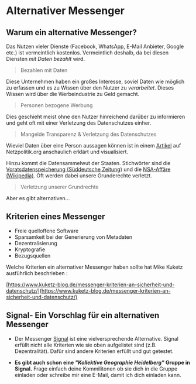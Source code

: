 # Alternativer Messenger

## Warum ein alternative Messenger?

Das Nutzen vieler Dienste (Facebook, WhatsApp, E-Mail Anbieter, Google etc.) ist vermeintlich kostenlos. Vermeintlich deshalb, da bei diesen Diensten *mit Daten bezahlt* wird. 

> Bezahlen mit Daten

Diese Unternehmen haben ein großes Interesse, soviel Daten wie möglich zu erfassen und es zu Wissen über den Nutzer zu *verarbeitet*. Dieses Wissen wird über die Werbeindustrie zu Geld gemacht.

> Personen bezogene Werbung

Dies geschieht meist ohne den Nutzer hinreichend darüber zu informieren und geht oft mit einer Verletzung des Datenschutzes einher.

> Mangelde Transparenz & Verletzung des Datenschutzes

Wieviel Daten über eine Person aussagen können ist in einem [Artikel](https://netzpolitik.org/2014/metadaten-wie-dein-unschuldiges-smartphone-fast-dein-ganzes-leben-an-den-geheimdienst-uebermittelt/) auf Netzpolitik.org anschaulich erklärt und visualisiert.

Hinzu kommt die Datensammelwut der Staaten. Stichwörter sind die [Voratsdatenspeicherung (Süddeutsche Zeitung)](http://www.sueddeutsche.de/digital/freiheit-versus-sicherheit-was-sie-ueber-die-vorratsdatenspeicherung-wissen-sollten-1.2438333) und die [NSA-Affäre (Wikipedia)](https://de.wikipedia.org/wiki/Globale_%C3%9Cberwachungs-_und_Spionageaff%C3%A4re). Oft werden dabei unsere Grunderechte verletzt.

> Verletzung unserer Grundrechte

Aber es gibt alternativen...

## Kriterien eines Messenger

- Freie quelloffene Software
- Sparsamkeit bei der Generierung von Metadaten
- Dezentralisierung
- Kryptografie
- Bezugsquellen

Welche Kriterien ein alternativer Messenger haben sollte hat Mike Kuketz ausführlich beschrieben :

[https://www.kuketz-blog.de/messenger-kriterien-an-sicherheit-und-datenschutz/](https://www.kuketz-blog.de/messenger-kriterien-an-sicherheit-und-datenschutz/)

## Signal- Ein Vorschlag für ein alternativen Messenger

- Der Messenger [Signal](https://www.signal.org/) ist eine vielversprechende Alternative. Signal erfüllt nicht alle Kriterien wie sie oben aufgelistet sind (z.B. Dezentralität). Dafür sind andere Kriterien erfüllt und gut getestet. 

- **Es gibt auch schon eine *"Kollektive Geographie Heidelberg"* Gruppe in Signal.** Frage einfach deine Kommilitonen ob sie dich in die Gruppe einladen oder schreibe mir eine E-Mail, damit ich dich einladen kann.
